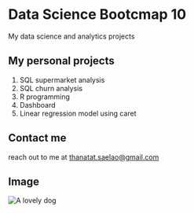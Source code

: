 # Data Science Bootcmap 10
My data science and analytics projects

## My personal projects

1. SQL supermarket analysis
2. SQL churn analysis
3. R programming
4. Dashboard
5. Linear regression model using caret

## Contact me
reach out to me at thanatat.saelao@gmail.com

## Image
![A lovely dog](https://www.google.com/url?sa=i&url=https%3A%2F%2Funsplash.com%2Fs%2Fphotos%2Fdog&psig=AOvVaw2Fd985OQFWwlPxAwH2UeK9&ust=1735282328911000&source=images&cd=vfe&opi=89978449&ved=0CBQQjRxqFwoTCODFw8nsxIoDFQAAAAAdAAAAABAE)
